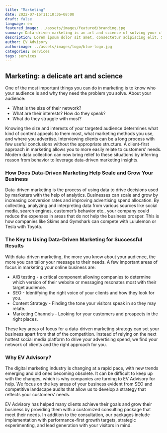 ```yaml
---
title: "Marketing"
date: 2022-07-16T11:10:36+08:00
draft: false
language: en
featured_image: ../assets/images/featured/branding.jpg
summary: Data-driven marketing is an art and science of solving your clients' problems  
description: Lorem ipsum dolor sit amet, consectetur adipiscing elit. Sed cursus, odio nec venenatis lacinia, lacus lectus varius nisi, in tristique mi purus ut libero. Vestibulum vel convallis felis. Ut finibus lorem vestibulum lobortis rhoncus.
author: EV Advisory
authorimage: ../assets/images/logo/blue-logo.jpg
categories: services
tags: services
---
```

## Marketing: a delicate art and science

One of the most important things you can do in marketing is to know who your audience is 
and why they need the problem you solve. About your audience:  
- What is the size of their network?   
- What are their interests? How do they speak?  
- What do they struggle with most?  

Knowing the size and interests of your targeted audience determines what kind of 
content appeals to them most, what marketing methods you use, and where you advertise. 
Interviewing clients can be a long process with few useful conclusions without the 
appropriate structure.  A client-first approach in marketing allows you to more easily 
relate to customers’ needs. Modern data collection can now bring relief to these 
situations by inferring reason from behavior to leverage data-driven marketing insights.    

### How Does Data-Driven Marketing Help Scale and Grow Your Business

Data-driven marketing is the process of using data to drive decisions used by marketers 
with the help of analytics. Businesses can scale and grow by increasing conversion rates 
and improving advertising spend allocation. By collecting, analyzing and interpreting 
data from various sources like social media, search engines, customer’s behavior etc., 
your company could reduce the expenses in areas that do not help the business prosper. 
This is how companies like Skims and Gymshark can compete with Lululemon or Tesla with Toyota.   

### The Key to Using Data-Driven Marketing for Successful Results

With data-driven marketing, the more you know about your audience, the more you can tailor your 
message to their needs. A few important areas of focus in marketing your online business are:  

- A/B testing - a critical component allowing companies to determine which version of their 
website or messaging resonates most with their target audience.   
- SEO - Identifying the right voice of your clients and how they look for you.   
- Content Strategy - Finding the tone your visitors speak in so they may relate.  
- Marketing Channels - Looking for your customers and prospects in the right places.  

These key areas of focus for a data-driven marketing strategy can set your business apart 
from that of the competition. Instead of relying on the next hottest social media platform 
to drive your advertising spend, we find your network of clients and the right approach for you.  

### Why EV Advisory?  

The digital marketing industry is changing at a rapid pace, with new trends emerging 
and old ones becoming obsolete. It can be difficult to keep up with the changes, which 
is why companies are turning to EV Advisory for help. We focus on the key areas of your 
business evident from SEO and competitive landscape audits that allow us to develop a 
strategy that reflects your customers’ needs.    

EV Advisory has helped many clients achieve their goals and grow their business by 
providing them with a customized consulting package that meet their needs. In addition to 
the consultation, our packages include implementation with performance-first growth targets, 
strategic experimenting, and lead generation with your visitors in mind.   